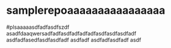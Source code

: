 # samplerepoaaaaaaaaaaaaaaaa
#plsaaaaasdfadfasdfszdf
asadfdaaqwersadfadfasdfadfadfadfasdfasdfasdfadf
asdfadfasedfasdfasdfadf
asdfadf
asdfadfasdfadf
asdf
